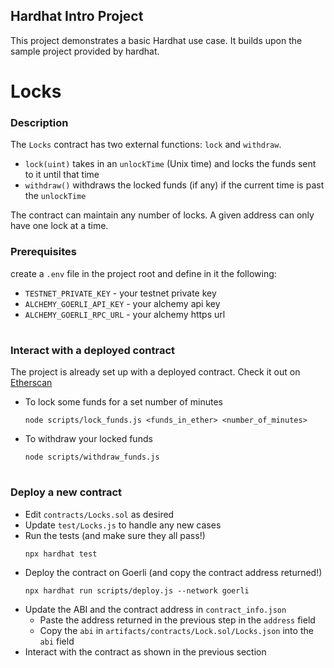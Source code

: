 ## Hardhat Intro Project
This project demonstrates a basic Hardhat use case. It builds upon the sample project provided by hardhat. 

# Locks

### Description
The `Locks` contract has two external functions: `lock` and `withdraw`.
- `lock(uint)` takes in an `unlockTime` (Unix time) and locks the funds sent to it until that time
- `withdraw()` withdraws the locked funds (if any) if the current time is past the `unlockTime`

The contract can maintain any number of locks. A given address can only have one lock at a time.

### Prerequisites
create a `.env` file in the project root and define in it the following:
- `TESTNET_PRIVATE_KEY` - your testnet private key 
- `ALCHEMY_GOERLI_API_KEY` - your alchemy api key
- `ALCHEMY_GOERLI_RPC_URL` - your alchemy https url

#

### Interact with a deployed contract
The project is already set up with a deployed contract. Check it out on [Etherscan](https://goerli.etherscan.io/address/0x7cb5BFF77f8fdC14D7b8F515BF10f264F0FA334c)

- To lock some funds for a set number of minutes
	```
	node scripts/lock_funds.js <funds_in_ether> <number_of_minutes>
	```

- To withdraw your locked funds
	```
	node scripts/withdraw_funds.js
	```

#

### Deploy a new contract 
- Edit `contracts/Locks.sol` as desired
- Update `test/Locks.js` to handle any new cases
- Run the tests (and make sure they all pass!)
	```
	npx hardhat test
	```
- Deploy the contract on Goerli (and copy the contract address returned!)
	```
	npx hardhat run scripts/deploy.js --network goerli
	```
- Update the ABI and the contract address in `contract_info.json`
	- Paste the address returned in the previous step in the `address` field
	- Copy the `abi` in `artifacts/contracts/Lock.sol/Locks.json` into the `abi` field
- Interact with the contract as shown in the previous section
